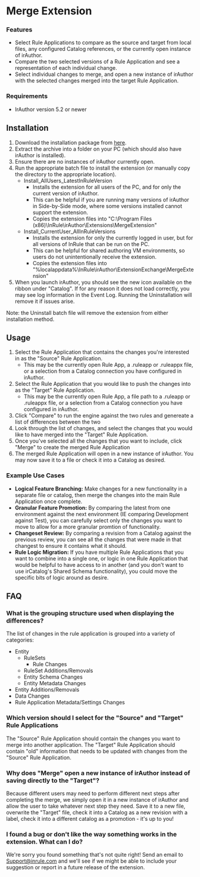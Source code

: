 # Merge Extension

### Features
- Select Rule Applications to compare as the source and target from local files, any configured Catalog references, or the currently open instance of irAuthor.
- Compare the two selected versions of a Rule Application and see a representation of each individual change.
- Select individual changes to merge, and open a new instance of irAuthor with the selected changes merged into the target Rule Application.

### Requirements
- IrAuthor version 5.2 or newer

## Installation
1. Download the installation package from [here](https://github.com/InRule/irAuthor-Extensions/releases/download/MergeExtension_v1.0.0/Merge.Extension.v1.0.0.zip).
2. Extract the archive into a folder on your PC (which should also have irAuthor is installed).
3. Ensure there are no instances of irAuthor currently open.
4. Run the appropriate batch file to install the extension (or manually copy the directory to the appropriate location).
    + Install_AllUsers_LatestInRuleVersion
        - Installs the extension for all users of the PC, and for only the current version of irAuthor.
        - This can be helpful if you are running many versions of irAuthor in Side-by-Side mode, where some versions installed cannot support the extension.
        - Copies the extension files into "C:\Program Files (x86)\InRule\irAuthor\Extensions\MergeExtension"
    + Install_CurrentUser_AllInRuleVersions
        - Installs the extension for only the currently logged in user, but for all versions of InRule that can be run on the PC.
        - This can be helpful for shared authoring VM environments, so users do not unintentionally receive the extension.
        - Copies the extension files into "%localappdata%\InRule\irAuthor\ExtensionExchange\MergeExtension"
5. When you launch irAuthor, you should see the new icon available on the ribbon under "Catalog".  If for any reason it does not load correctly, you may see log information in the Event Log.  Running the Uninstallation will remove it if issues arise.

Note: the Uninstall batch file will remove the extension from either installation method.


## Usage
1. Select the Rule Application that contains the changes you're interested in as the "Source" Rule Application.
    - This may be the currently open Rule App, a .ruleapp or .ruleappx file, or a selection from a Catalog connection you have configured in irAuthor.
2. Select the Rule Application that you would like to push the changes into as the "Target" Rule Application.
    - This may be the currently open Rule App, a file path to a .ruleapp or .ruleappx file, or a selection from a Catalog connection you have configured in irAuthor.
3. Click "Compare" to run the engine against the two rules and genereate a list of differences between the two
4. Look through the list of changes, and select the changes that you would like to have merged into the "Target" Rule Application.  
5. Once you've selected all the changes that you want to include, click "Merge" to create the merged Rule Application
6. The merged Rule Application will open in a new instance of irAuthor.  You may now save it to a file or check it into a Catalog as desired.

### Example Use Cases
- **Logical Feature Branching:** Make changes for a new functionality in a separate file or catalog, then merge the changes into the main Rule Application once complete.
- **Granular Feature Promotion:** By comparing the latest from one environment against the next environment (IE comparing Development against Test), you can carefully select only the changes you want to move to allow for a more granular promtion of functionality.
- **Changeset Review:** By comparing a revision from a Catalog against the previous review, you can see all the changes that were made in that changest to ensure it contains what it should.
- **Rule Logic Migration:** If you have multiple Rule Applications that you want to combine into a single one, or logic in one Rule Application that would be helpful to have access to in another (and you don't want to use irCatalog's Shared Schema functionality), you could move the specific bits of logic around as desire.

## FAQ
 
### What is the grouping structure used when displaying the differences?
The list of changes in the rule application is grouped into a variety of categories:
+ Entity
    - RuleSets
        - Rule Changes
    - RuleSet Additions/Removals
    - Entity Schema Changes
    - Entity Metadata Changes
+ Entity Additions/Removals
+ Data Changes
+ Rule Application Metadata/Settings Changes

### Which version should I select for the "Source" and "Target" Rule Applications
The "Source" Rule Application should contain the changes you want to merge into another application.  The "Target" Rule Application should contain "old" information that needs to be updated with changes from the "Source" Rule Application.

### Why does "Merge" open a new instance of irAuthor instead of saving directly to the "Target"?
Because different users may need to perform different next steps after completing the merge, we simply open it in a new instance of irAuthor and allow the user to take whatever next step they need.  Save it to a new file, overwrite the "Target" file, check it into a Catalog as a new revision with a label, check it into a different catalog as a promotion - it's up to you!

### I found a bug or don't like the way something works in the extension.  What can I do?
We're sorry you found something that's not quite right!  Send an email to Support@inrule.com and we'll see if we might be able to include your suggestion or report in a future release of the extension.
